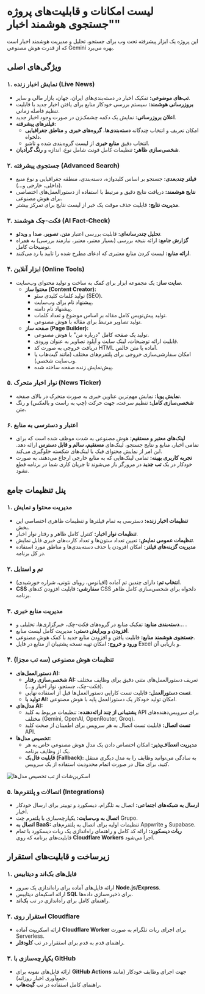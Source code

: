 # لیست امکانات و قابلیت‌های پروژه "جستجوی هوشمند اخبار"

این پروژه یک ابزار پیشرفته تحت وب برای جستجو، تحلیل و مدیریت هوشمند اخبار است که از قدرت هوش مصنوعی Gemini بهره می‌برد.

## ویژگی‌های اصلی

### ۱. نمایش اخبار زنده (Live News)
- **تب‌های موضوعی:** تفکیک اخبار در دسته‌بندی‌های ایران، جهان، بازار مالی و سایر.
- **بروزرسانی هوشمند:** سیستم بررسی خودکار منابع برای یافتن اخبار جدید با قابلیت تنظیم فاصله زمانی.
- **اعلان بروزرسانی:** نمایش یک دکمه چشمک‌زن در صورت وجود اخبار جدید.
- **فیلترهای پیشرفته:**
  - امکان تعریف و انتخاب چندگانه **دسته‌بندی‌ها**، **گروه‌های خبری** و **مناطق جغرافیایی** دلخواه.
  - انتخاب دقیق **منابع خبری** از لیست گروه‌بندی شده و تاشو.
- **شخصی‌سازی ظاهر:** تنظیمات کامل فونت شامل نوع، اندازه و **رنگ گرادیان**.

### ۲. جستجوی پیشرفته (Advanced Search)
- **فیلتر چندبعدی:** جستجو بر اساس کلیدواژه، دسته‌بندی، منطقه جغرافیایی و نوع منبع (داخلی، خارجی و...).
- **نتایج هوشمند:** دریافت نتایج دقیق و مرتبط با استفاده از دستورالعمل‌های اختصاصی برای هوش مصنوعی.
- **مدیریت نتایج:** قابلیت حذف موقت یک خبر از لیست نتایج برای تمرکز بیشتر.

### ۳. فکت-چک هوشمند (AI Fact-Check)
- **تحلیل چندرسانه‌ای:** قابلیت بررسی اعتبار **متن**، **تصویر**، **صدا** و **ویدئو**.
- **گزارش جامع:** ارائه نتیجه بررسی (بسیار معتبر، معتبر، نیازمند بررسی) به همراه توضیحات کامل.
- **ارائه منابع:** لیست کردن منابع معتبری که ادعای مطرح شده را تایید یا رد می‌کنند.

### ۴. ابزار آنلاین (Online Tools)
- **سایت ساز:** یک مجموعه ابزار برای کمک به ساخت و تولید محتوای وب‌سایت.
  - **محتوا ساز (Content Creator):**
    - تولید کلمات کلیدی سئو (SEO).
    - پیشنهاد نام برای وب‌سایت.
    - پیشنهاد نام دامنه.
    - تولید پیش‌نویس کامل مقاله بر اساس موضوع و تعداد کلمات.
    - تولید تصاویر مرتبط برای مقاله با هوش مصنوعی.
  - **صفحه ساز (Page Builder):**
    - تولید یک صفحه کامل "درباره من" با هوش مصنوعی.
    - قابلیت ارائه توضیحات، لینک سایت و آپلود تصاویر به عنوان ورودی.
    - دریافت خروجی به صورت کد HTML آماده یا متن خالص.
    - امکان سفارشی‌سازی خروجی برای پلتفرم‌های مختلف (مانند گیت‌هاب یا وب‌سایت شخصی).
    - پیش‌نمایش زنده صفحه ساخته شده.

### ۵. نوار اخبار متحرک (News Ticker)
- **نمایش پویا:** نمایش مهم‌ترین عناوین خبری به صورت متحرک در بالای صفحه.
- **شخصی‌سازی کامل:** تنظیم سرعت، جهت حرکت (چپ به راست و بالعکس) و رنگ متن.

### ۶. اعتبار و دسترسی به منابع
- **لینک‌های معتبر و مستقیم:** هوش مصنوعی به شدت موظف شده است که برای تمامی اخبار، منابع و نتایج جستجو، لینک‌های **مستقیم، سالم و قابل دسترس** ارائه دهد. این امر از نمایش محتوای فیک یا لینک‌های شکسته جلوگیری می‌کند.
- **تجربه کاربری بهینه:** تمامی لینک‌هایی که به منابع خارجی ارجاع می‌دهند، به صورت خودکار در یک **تب جدید** در مرورگر باز می‌شوند تا جریان کاری شما در برنامه قطع نشود.

## پنل تنظیمات جامع

### ۱. مدیریت محتوا و نمایش
- **تنظیمات اخبار زنده:** دسترسی به تمام فیلترها و تنظیمات ظاهری اختصاصی این بخش.
- **تنظیمات نوار اخبار:** کنترل کامل ظاهر و رفتار نوار اخبار.
- **تنظیمات عمومی نمایش:** تعیین تعداد ستون‌ها و تعداد کارت‌های خبری قابل نمایش.
- **مدیریت گزینه‌های فیلتر:** امکان افزودن یا حذف دسته‌بندی‌ها و مناطق مورد استفاده در کل برنامه.

### ۲. تم و استایل
- **انتخاب تم:** دارای چندین تم آماده (اقیانوس، رویای نئونی، شراره خورشیدی).
- **CSS سفارشی:** قابلیت افزودن کدهای CSS دلخواه برای شخصی‌سازی کامل ظاهر برنامه.

### ۳. مدیریت منابع خبری
- **دسته‌بندی منابع:** تفکیک منابع در گروه‌های فکت-چک، خبرگزاری‌ها، تحلیلی و... .
- **افزودن و ویرایش دستی:** مدیریت کامل لیست منابع.
- **جستجوی هوشمند منابع:** قابلیت یافتن و افزودن منابع جدید با کمک هوش مصنوعی.
- **ورود و خروج:** امکان تهیه نسخه پشتیبان از منابع در فایل Excel و بازیابی آن.

### ۴. تنظیمات هوش مصنوعی (سه تب مجزا)
- **دستورالعمل‌های AI:**
  - **شخصی‌سازی رفتار AI:** تعریف دستورالعمل‌های متنی دقیق برای وظایف مختلف (فکت-چک، جستجو، نوار اخبار و...).
  - **تست دستورالعمل:** قابلیت تست کارایی دستورالعمل‌ها قبل از استفاده نهایی.
  - **تولید با AI:** امکان تولید خودکار یک دستورالعمل پایه با هوش مصنوعی.
- **مدل‌های AI:**
  - **پشتیبانی از چند ارائه‌دهنده:** تنظیمات مربوط به کلید API برای سرویس‌دهنده‌های مختلف (Gemini, OpenAI, OpenRouter, Groq).
  - **تست اتصال:** قابلیت تست اتصال به هر سرویس برای اطمینان از صحت کلید API.
- **تخصیص مدل‌ها:**
  - **مدیریت انعطاف‌پذیر:** امکان اختصاص دادن یک مدل هوش مصنوعی خاص به هر یک از وظایف برنامه.
  - **قابلیت فال‌بک (Fallback):** به سادگی می‌توانید وظایف را به مدل دیگری منتقل کنید، برای مثال در صورت اتمام محدودیت استفاده از یک سرویس.

<!-- Placeholder for a screenshot -->
![اسکرین‌شات از تب تخصیص مدل‌ها](placeholder.png)


### ۵. اتصالات و پلتفرم‌ها (Integrations)
- **ارسال به شبکه‌های اجتماعی:** اتصال به تلگرام، دیسکورد و توییتر برای ارسال خودکار اخبار.
- **اتصال به وب‌سایت:** یکپارچه‌سازی با پلتفرم چت Grupo.
- **اتصال به BaaS:** تنظیمات اولیه برای اتصال به پلتفرم‌های Appwrite و Supabase.
- **ربات دیسکورد:** ارائه کد کامل و راهنمای راه‌اندازی یک ربات دیسکورد با تمام قابلیت‌های برنامه که روی **Cloudflare Workers** اجرا می‌شود.

## زیرساخت و قابلیت‌های استقرار

### ۱. فایل‌های بک‌اند و دیتابیس
- ارائه فایل‌های آماده برای راه‌اندازی یک سرور **Node.js/Express**.
- ارائه اسکیمای دیتابیس **SQL** برای ذخیره‌سازی داده‌ها.
- راهنمای کامل برای راه‌اندازی در تب **بک‌اند**.

### ۲. استقرار روی Cloudflare
- ارائه اسکریپت آماده **Cloudflare Worker** برای اجرای ربات تلگرام به صورت Serverless.
- راهنمای قدم به قدم برای استقرار در تب **کلودفلر**.

### ۳. یکپارچه‌سازی با GitHub
- ارائه فایل‌های نمونه برای **GitHub Actions** جهت اجرای وظایف خودکار (مانند جمع‌آوری اخبار روزانه).
- راهنمای کامل استفاده در تب **گیت‌هاب**.